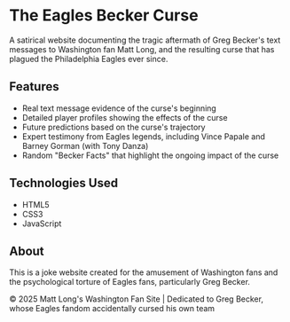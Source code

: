 # The Eagles Becker Curse

A satirical website documenting the tragic aftermath of Greg Becker's text messages to Washington fan Matt Long, and the resulting curse that has plagued the Philadelphia Eagles ever since.

## Features

- Real text message evidence of the curse's beginning
- Detailed player profiles showing the effects of the curse
- Future predictions based on the curse's trajectory
- Expert testimony from Eagles legends, including Vince Papale and Barney Gorman (with Tony Danza)
- Random "Becker Facts" that highlight the ongoing impact of the curse

## Technologies Used

- HTML5
- CSS3
- JavaScript

## About

This is a joke website created for the amusement of Washington fans and the psychological torture of Eagles fans, particularly Greg Becker.

© 2025 Matt Long's Washington Fan Site | Dedicated to Greg Becker, whose Eagles fandom accidentally cursed his own team